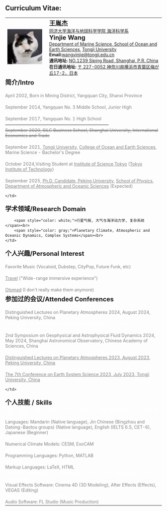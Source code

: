 ## Curriculum Vitae:

<table>
<tr>
    <td style="padding-right: 15px;">
    <img src="/avatar.png" alt="alt text">
    </td>
    <td>
    <strong style="font-size: 20px;">王胤杰</strong><br>
    <a href="https://www.tongji.edu.cn" target="_blank">同济大学</a><a href="https://mgg.tongji.edu.cn/" target="_blank">海洋与地球科学学院 海洋科学系</a><br> <!-- 添加超链接 -->
    <strong style="font-size: 20px;">Yinjie Wang</strong><br>
    <a href="https://mgg.tongji.edu.cn/mggen/main.htm" target="_blank">Department of Marine Science, School of Ocean and Earth Sciences</a>, <a href="https://en.tongji.edu.cn/" target="_blank">Tongji University</a><br> <!-- 添加超链接 -->
    <strong>Email:</strong><a href="mailto:wangyinjie@tongji.edu.cn">wangyinjie@tongji.edu.cn</a><br> <!-- 添加邮件链接 -->
    <strong>通讯地址: </strong><a href="https://www.bing.com/maps?cp=31.283704%7E121.500936&lvl=16.0" target="_blank">NO.1239 Siping Road, Shanghai, P.R. China</a><br>
    <strong>在日通讯地址: </strong><a href="https://www.bing.com/maps?cp=35.538346%7E139.522912&lvl=17.0" target="_blank">〒 227-0052 神奈川県横浜市青葉区梅が丘17-2，日本</a><br>
    </td>
</tr>
<tr>
    <td colspan="2" style="padding-left: 0px;"> <!-- 删除左侧空白，使文本对齐 -->
        <strong style="font-size: 20px;">简介/Intro</strong><br>
        <span style="color: white;">2002年4月 山西省阳泉市矿区 出生</span><br>
        <span style="color: gray;">April 2002, Born in Mining District, Yangquan City, Shanxi Province</span><br>
        <span style="color: white;">2014年9月 山西省阳泉市第三中学校 初中</span><br>
        <span style="color: gray;">September 2014, Yangquan No. 3 Middle School, Junior High</span><br>
        <span style="color: white;">2017年9月 山西省阳泉市第一中学校 高中</span><br>
        <span style="color: gray;">September 2017, Yangquan No. 1 High School</span><br>
        <s><span style="color: white; text-decoration-thickness: 20px;">2020年9月 上海大学悉尼工商学院 国际经济与贸易系</span><br></s>
        <s><span style="color: gray; text-decoration-thickness: 20px;">September 2020, SILC Business School, Shanghai University, International Economics and Trade</span><br></s>
        <span style="color: white;">2021年9月 <a href="https://www.tongji.edu.cn/" target="_blank" style="color: white; text-decoration: underline;">同济大学</a> <a href="https://mgg.tongji.edu.cn/" target="_blank" style="color: white; text-decoration: underline;">海洋与地球科学学院</a> 海洋科学系 本科</span><br>
        <span style="color: gray;">September 2021, <a href="https://www.tongji.edu.cn/" target="_blank" style="color: gray; text-decoration: underline;">Tongji University</a>, <a href="https://mgg.tongji.edu.cn/" target="_blank" style="color: gray; text-decoration: underline;">College of Ocean and Earth Sciences</a>, Marine Science - Bachelor's Degree</span><br>
        <span style="color: white;">2024年10月 <a href="https://www.isct.ac.jp/en" target="_blank" style="color: white; text-decoration: underline;">东京科学大学</a>（<a href="https://www.titech.ac.jp/english" target="_blank" style="color: white; text-decoration: underline;">东京工业大学</a>）访问学生</span><br>
        <span style="color: gray;">October 2024,Visiting Student at  <a href="https://www.isct.ac.jp/en" target="_blank" style="color: gray; text-decoration: underline;">Institute of Science Tokyo</a> (<a href="https://www.titech.ac.jp/english" target="_blank" style="color: gray; text-decoration: underline;">Tokyo Institute of Technology</a>)</span><br>
        <span style="color: white;">2025年9月 <a href="https://www.pku.edu.cn/" target="_blank" style="color: white; text-decoration: underline;">北京大学</a> <a href="https://www.phy.pku.edu.cn/" target="_blank" style="color: white; text-decoration: underline;">物理学院</a> <a href="https://www.atmos.pku.edu.cn/index.htm" target="_blank" style="color: white; text-decoration: underline;">大气与海洋科学系</a> 博士研究生（预计）</span><br>
        <span style="color: gray;">September 2025, <a href="https://www.pku.edu.cn/" target="_blank" style="color: gray; text-decoration: underline;">Ph.D. Candidate, Peking University</a>, <a href="https://www.phy.pku.edu.cn/" target="_blank" style="color: gray; text-decoration: underline;">School of Physics</a>, <a href="https://www.atmos.pku.edu.cn/index.htm" target="_blank" style="color: gray; text-decoration: underline;">Department of Atmospheric and Oceanic Sciences</a> (Expected)</span><br>
    
    </td>
</tr>
<tr>
    <td colspan="2" style="padding-left: 0px;"> <!-- 删除左侧空白，使文本对齐 -->
        <strong style="font-size: 20px;">学术领域/Research Domain</strong><br>

        <span style="color: white;">行星气候, 大气与海洋动力学, 复杂系统</span><br>
        <span style="color: gray;">Planetary Climate, Atmospheric and Oceanic Dynamics, Complex Systems</span><br>
    </td>
</tr>

<tr>
    <td colspan="2" style="padding-left: 0px;"> <!-- 删除左侧空白，使文本对齐 -->
        <strong style="font-size: 20px;">个人兴趣/Personal Interest</strong><br>
        <span style="color: white;">喜欢的音乐（Vocaloid、Dubstep、CityPop、Future Funk等）</span><br>
        <span style="color: gray;">Favorite Music (Vocaloid, Dubstep, CityPop, Future Funk, etc)</span><br>
        <span style="color: white;"><a href="https://infoseeker.cn/Travels" target="_blank" style="color: white;">旅游</a>（“大面积感受气氛类型”）</span><br>
        <span style="color: gray;"><a href="https://infoseeker.cn/Travels" target="_blank" style="color: gray;">Travel</a> ("Wide-range immersive experience")</span><br>
        <span style="color: white;"><a href="https://infoseeker.cn/Otomad&Visual" target="_blank" style="color: white;">音mad</a>（现在不怎么会做了）</span><br>
        <span style="color: gray;"><a href="https://infoseeker.cn/Otomad&Visual" target="_blank" style="color: gray;">Otomad</a> (I don't really make them anymore)</span><br>
    </td>
</tr>

<tr>
    <td colspan="2" style="padding-left: 0px;"> <!-- 删除左侧空白，使文本对齐 -->
        <strong style="font-size: 20px;">参加过的会议/Attended Conferences</strong><br>
        <span style="color: white;">2024年 行星大气杰出讲座，2024年8月，北京大学，中国</span><br>
        <span style="color: gray;">Distinguished Lectures on Planetary Atmospheres 2024, August 2024, Peking University, China</span><br>
        <span style="color: white;">2024年 第二届地球物理与天体物理流体力学科学研讨会，2024年5月，上海天文台，中国科学院，中国</span><br>
        <span style="color: gray;">2nd Symposium on Geophysical and Astrophysical Fluid Dynamics 2024, May 2024, Shanghai Astronomical Observatory, Chinese Academy of Sciences, China</span><br>
        <span style="color: white;"><a href="https://www.atmos.pku.edu.cn/kxzb/xzbg/tybg/152073.htm" target="_blank" style="color: white; text-decoration: underline;">2023年行星大气杰出讲座，2023年8月，北京大学，中国</a></span><br>
        <span style="color: gray;"><a href="https://www.atmos.pku.edu.cn/kxzb/xzbg/tybg/152073.htm" target="_blank" style="color: gray; text-decoration: underline;">Distinguished Lectures on Planetary Atmospheres 2023, August 2023, Peking University, China</a></span><br>
        <span style="color: white;"><a href="http://www.cess.org.cn/Data/List/hyjj" target="_blank" style="color: white; text-decoration: underline;">2023年第七届地球系统科学大会，2023年7月，同济大学，中国</a></span><br>
        <span style="color: gray;"><a href="http://www.cess.org.cn/Data/List/hyjj" target="_blank" style="color: gray; text-decoration: underline;">The 7th Conference on Earth System Science 2023, July 2023, Tongji University, China</a></span><br>
    
    </td>
</tr>
<tr>
    <td colspan="2" style="padding-left: 0px;"> <!-- 删除左侧空白，使文本对齐 -->
        <strong style="font-size: 20px;">个人技能 / Skills</strong><br>
        <span style="color: white;">语言：普通话：母语，晋语（并州片、大包片）：母语, 英语:雅思6.5，大学英语六级，日语:入门</span><br>
        <span style="color: gray;">Languages: Mandarin (Native language), Jin Chinese (Bingzhou and Datong-Baotou groups) (Native language), English (IELTS 6.5, CET-6), Japanese (Beginner)</span><br>
        <span style="color: white;">数值气候模型：CESM、ExoCAM</span><br>
        <span style="color: gray;">Numerical Climate Models: CESM, ExoCAM</span><br>
        <span style="color: white;">编程语言：Python、MATLAB</span><br>
        <span style="color: gray;">Programming Languages: Python, MATLAB</span><br>
        <span style="color: white;">标记语言：LATEX、HTML</span><br>
        <span style="color: gray;">Markup Languages: LaTeX, HTML</span><br>
        <span style="color: white;">视效软件：Cinema 4D（三维建模软件）、After Effects（特效软件）、VEGAS（视频剪辑软件）</span><br>
        <span style="color: gray;">Visual Effects Software: Cinema 4D (3D Modeling), After Effects (Effects), VEGAS (Editing)</span><br>
        <span style="color: white;">音效软件：FL Studio（编曲软件）</span><br>
        <span style="color: gray;">Audio Software: FL Studio (Music Production)</span><br>
    </td>
</tr>
</table>